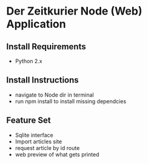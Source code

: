 # Der Zeitkurier Node (Web) Application #

## Install Requirements ##
- Python 2.x

## Install Instructions ##
- navigate to Node dir in terminal
- run npm install to install missing dependcies

## Feature Set ##
- Sqlite interface
- Import articles site
- request article by id route
- web preview of what gets printed
